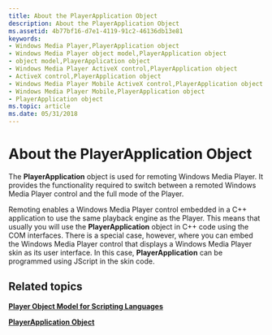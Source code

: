 ```yaml
---
title: About the PlayerApplication Object
description: About the PlayerApplication Object
ms.assetid: 4b77bf16-d7e1-4119-91c2-46136db13e81
keywords:
- Windows Media Player,PlayerApplication object
- Windows Media Player object model,PlayerApplication object
- object model,PlayerApplication object
- Windows Media Player ActiveX control,PlayerApplication object
- ActiveX control,PlayerApplication object
- Windows Media Player Mobile ActiveX control,PlayerApplication object
- Windows Media Player Mobile,PlayerApplication object
- PlayerApplication object
ms.topic: article
ms.date: 05/31/2018
---
```


# About the PlayerApplication Object

The **PlayerApplication** object is used for remoting Windows Media Player. It provides the functionality required to switch between a remoted Windows Media Player control and the full mode of the Player.

Remoting enables a Windows Media Player control embedded in a C++ application to use the same playback engine as the Player. This means that usually you will use the **PlayerApplication** object in C++ code using the COM interfaces. There is a special case, however, where you can embed the Windows Media Player control that displays a Windows Media Player skin as its user interface. In this case, **PlayerApplication** can be programmed using JScript in the skin code.

## Related topics

<dl> <dt>

[**Player Object Model for Scripting Languages**](player-object-model-for-scripting-languages.md)
</dt> <dt>

[**PlayerApplication Object**](playerapplication-object.md)
</dt> </dl>

 

 




